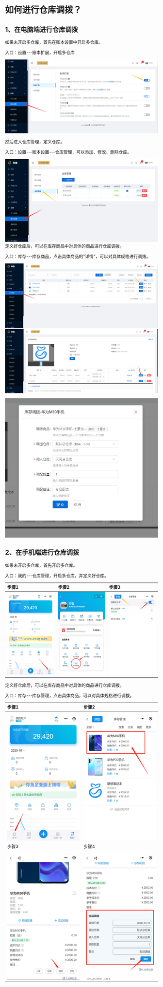 # 如何进行仓库调拨？

## 1、在电脑端进行仓库调拨

如果未开启多仓库，首先在账本设置中开启多仓库。

入口：设置---账本扩展，开启多仓库

![](/image/库存管理/仓库调拨2-0.jpg)

然后进入仓库管理，定义仓库。

入口：设置---账本设置---仓库管理，可以添加、修改、删除仓库。

![](/image/库存管理/仓库调拨2-1.jpg)定义好仓库后，可以在库存商品中对具体的商品进行仓库调拨。

入口：库存---库存商品，点击具体商品的”详情“，可以对具体规格进行调拨。

![](/image/库存管理/仓库调拨2-2.jpg)![](/image/库存管理/仓库调拨2-3.jpg)

![](/image/库存管理/仓库调拨2-4.jpg)



## 2、在手机端进行仓库调拨

如果未开启多仓库，首先开启多仓库。

入口：我的---仓库管理，开启多仓库，并定义好仓库。

| 步骤1 | 步骤2 | 步骤3 |
| :--- | :--- | :--- |
| ![](/image/库存管理/仓库调拨1-01.jpg) | ![](/image/库存管理/仓库调拨1-02.jpg) | ![](/image/库存管理/仓库调拨1-03.jpg) |

定义好仓库后，可以在库存商品中对具体的商品进行仓库调拨。

入口：库存---库存管理，点击具体商品，可以对具体规格进行调拨。

| 步骤1 | 步骤2 |
| :--- | :--- |
| ![](/image/库存管理/仓库调拨1-04.jpg) | ![](/image/库存管理/仓库调拨1-05.jpg) |
| 步骤3 | 步骤4 |
| ![](/image/库存管理/仓库调拨1-06.jpg) | ![](/image/库存管理/仓库调拨1-07.jpg) |



